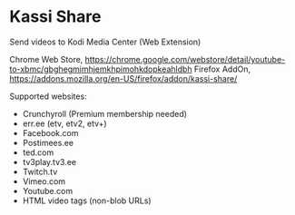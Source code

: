 Kassi Share
=============

Send videos to Kodi Media Center (Web Extension)

Chrome Web Store, https://chrome.google.com/webstore/detail/youtube-to-xbmc/gbghegmimhjemkhpimohkdopkeahldbh
Firefox AddOn, https://addons.mozilla.org/en-US/firefox/addon/kassi-share/

Supported websites:

- Crunchyroll (Premium membership needed)
- err.ee (etv, etv2, etv+)
- Facebook.com
- Postimees.ee
- ted.com
- tv3play.tv3.ee
- Twitch.tv
- Vimeo.com
- Youtube.com
- HTML video tags (non-blob URLs)